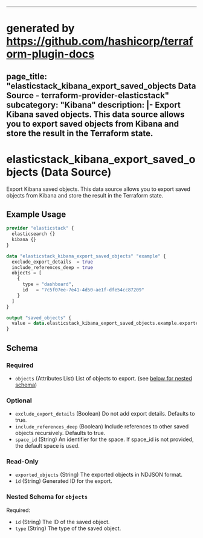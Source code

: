 
---
# generated by https://github.com/hashicorp/terraform-plugin-docs
page_title: "elasticstack_kibana_export_saved_objects Data Source - terraform-provider-elasticstack"
subcategory: "Kibana"
description: |-
  Export Kibana saved objects. This data source allows you to export saved objects from Kibana and store the result in the Terraform state.
---

# elasticstack_kibana_export_saved_objects (Data Source)

Export Kibana saved objects. This data source allows you to export saved objects from Kibana and store the result in the Terraform state.

## Example Usage

```terraform
provider "elasticstack" {
  elasticsearch {}
  kibana {}
}

data "elasticstack_kibana_export_saved_objects" "example" {
  exclude_export_details  = true
  include_references_deep = true
  objects = [
    {
      type = "dashboard",
      id   = "7c5f07ee-7e41-4d50-ae1f-dfe54cc87209"
    }
  ]
}

output "saved_objects" {
  value = data.elasticstack_kibana_export_saved_objects.example.exported_objects
}
```

<!-- schema generated by tfplugindocs -->
## Schema

### Required

- `objects` (Attributes List) List of objects to export. (see [below for nested schema](#nestedatt--objects))

### Optional

- `exclude_export_details` (Boolean) Do not add export details. Defaults to true.
- `include_references_deep` (Boolean) Include references to other saved objects recursively. Defaults to true.
- `space_id` (String) An identifier for the space. If space_id is not provided, the default space is used.

### Read-Only

- `exported_objects` (String) The exported objects in NDJSON format.
- `id` (String) Generated ID for the export.

<a id="nestedatt--objects"></a>
### Nested Schema for `objects`

Required:

- `id` (String) The ID of the saved object.
- `type` (String) The type of the saved object.

